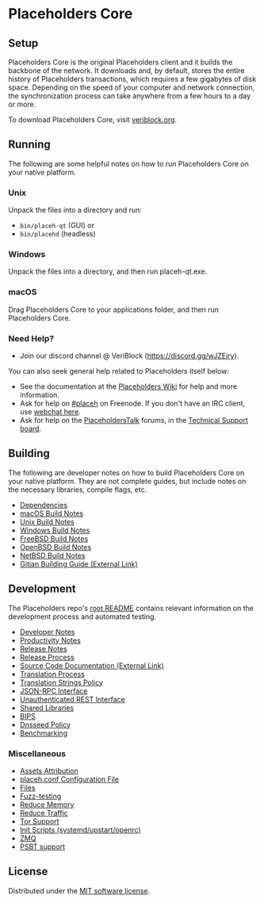 Placeholders Core
=============

Setup
---------------------
Placeholders Core is the original Placeholders client and it builds the backbone of the network. It downloads and, by default, stores the entire history of Placeholders transactions, which requires a few gigabytes of disk space. Depending on the speed of your computer and network connection, the synchronization process can take anywhere from a few hours to a day or more.

To download Placeholders Core, visit [veriblock.org](https://veriblock.org/).

Running
---------------------
The following are some helpful notes on how to run Placeholders Core on your native platform.

### Unix

Unpack the files into a directory and run:

- `bin/placeh-qt` (GUI) or
- `bin/placehd` (headless)

### Windows

Unpack the files into a directory, and then run placeh-qt.exe.

### macOS

Drag Placeholders Core to your applications folder, and then run Placeholders Core.

### Need Help?

* Join our discord channel @ VeriBlock (https://discord.gg/wJZEjry).

You can also seek general help related to Placeholders itself below:
* See the documentation at the [Placeholders Wiki](https://en.placeh.it/wiki/Main_Page)
for help and more information.
* Ask for help on [#placeh](http://webchat.freenode.net?channels=placeh) on Freenode. If you don't have an IRC client, use [webchat here](http://webchat.freenode.net?channels=placeh).
* Ask for help on the [PlaceholdersTalk](https://placehtalk.org/) forums, in the [Technical Support board](https://placehtalk.org/index.php?board=4.0).

Building
---------------------
The following are developer notes on how to build Placeholders Core on your native platform. They are not complete guides, but include notes on the necessary libraries, compile flags, etc.

- [Dependencies](dependencies.md)
- [macOS Build Notes](build-osx.md)
- [Unix Build Notes](build-unix.md)
- [Windows Build Notes](build-windows.md)
- [FreeBSD Build Notes](build-freebsd.md)
- [OpenBSD Build Notes](build-openbsd.md)
- [NetBSD Build Notes](build-netbsd.md)
- [Gitian Building Guide (External Link)](https://github.com/placeh-core/docs/blob/master/gitian-building.md)

Development
---------------------
The Placeholders repo's [root README](/README.md) contains relevant information on the development process and automated testing.

- [Developer Notes](developer-notes.md)
- [Productivity Notes](productivity.md)
- [Release Notes](release-notes.md)
- [Release Process](release-process.md)
- [Source Code Documentation (External Link)](https://doxygen.placehcore.org/)
- [Translation Process](translation_process.md)
- [Translation Strings Policy](translation_strings_policy.md)
- [JSON-RPC Interface](JSON-RPC-interface.md)
- [Unauthenticated REST Interface](REST-interface.md)
- [Shared Libraries](shared-libraries.md)
- [BIPS](bips.md)
- [Dnsseed Policy](dnsseed-policy.md)
- [Benchmarking](benchmarking.md)

### Miscellaneous
- [Assets Attribution](assets-attribution.md)
- [placeh.conf Configuration File](placeh-conf.md)
- [Files](files.md)
- [Fuzz-testing](fuzzing.md)
- [Reduce Memory](reduce-memory.md)
- [Reduce Traffic](reduce-traffic.md)
- [Tor Support](tor.md)
- [Init Scripts (systemd/upstart/openrc)](init.md)
- [ZMQ](zmq.md)
- [PSBT support](psbt.md)

License
---------------------
Distributed under the [MIT software license](/COPYING).
